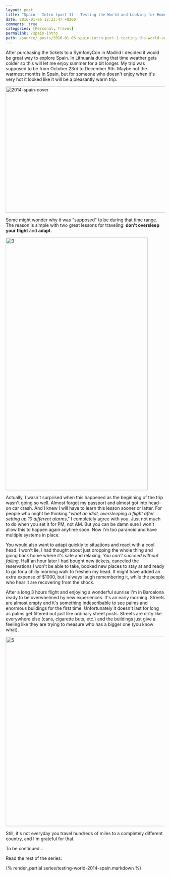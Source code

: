 ```yaml
---
layout: post
title: "Spain - Intro (part 1) - Testing the World and Looking for Home series"
date: 2016-01-06 12:23:47 +0200
comments: true
categories: [Personal, Travel]
permalink: /spain-intro
path: /source/_posts/2016-01-06-spain-intro-part-1-testing-the-world-and-looking-for-home-series.markdown
---
```


After purchasing the tickets to a SymfonyCon in Madrid I decided it would be great way to explore Spain. In Lithuania during that time weather gets colder so this will let me enjoy summer for a bit longer. My trip was supposed to be from October 23rd to December 9th. Maybe not the warmest months in Spain, but for someone who doesn't enjoy when it's very hot it looked like it will be a pleasantly warm trip.

<a data-flickr-embed="true"  href="https://www.flickr.com/photos/ifdattic/24182297796/in/album-72157663094134401/" title="2014-spain-cover"><img src="https://farm2.staticflickr.com/1675/24182297796_34b637327f_c.jpg" width="800" height="400" alt="2014-spain-cover"></a><script async src="//embedr.flickr.com/assets/client-code.js" charset="utf-8"></script>

Some might wonder why it was "supposed" to be during that time range. The reason is simple with two great lessons for traveling: **don't oversleep your flight** and **adapt**.

<a data-flickr-embed="true"  href="https://www.flickr.com/photos/ifdattic/24100061032/in/album-72157663094134401/" title="3"><img src="https://farm2.staticflickr.com/1581/24100061032_55b0332923_c.jpg" width="450" height="800" alt="3"></a><script async src="//embedr.flickr.com/assets/client-code.js" charset="utf-8"></script>

Actually, I wasn't surprised when this happened as the beginning of the trip wasn't going so well. Almost forgot my passport and almost got into head-on car crash. And I knew I will have to learn this lesson sooner or latter. For people who might be thinking "*what an idiot, oversleeping a flight after setting up 10 different alarms*," I completely agree with you. Just not much to do when you set it for PM, not AM. But you can be damn sure I won't allow this to happen again anytime soon. Now I'm too paranoid and have multiple systems in place.

You would also want to adapt quickly to situations and react with a cool head. I won't lie, I had thought about just dropping the whole thing and going back home where it's safe and relaxing. *You can't succeed without failing*. Half an hour later I had bought new tickets, canceled the reservations I won't be able to take, booked new places to stay at and ready to go for a chilly morning walk to freshen my head. It might have added an extra expense of $1000, but I always laugh remembering it, while the people who hear it are recovering from the shock.

After a long 3 hours flight and enjoying a wonderful sunrise I'm in Barcelona ready to be overwhelmed by new experiences. It's an early morning. Streets are almost empty and it's something indescribable to see palms and enormous buildings for the first time. Unfortunately it doesn't last for long as palms get filtered out just like ordinary street posts. Streets are dirty like everywhere else (cans, cigarette buts, etc.) and the buildings just give a feeling like they are trying to measure who has a bigger one (you know what).

<a data-flickr-embed="true"  href="https://www.flickr.com/photos/ifdattic/24208105595/in/album-72157663094134401/" title="5"><img src="https://farm2.staticflickr.com/1479/24208105595_6d13a8cc23_c.jpg" width="800" height="600" alt="5"></a><script async src="//embedr.flickr.com/assets/client-code.js" charset="utf-8"></script>

Still, it's not everyday you travel hundreds of miles to a completely different country, and I'm grateful for that.

To be continued...

Read the rest of the series:

{% render_partial series/testing-world-2014-spain.markdown %}
